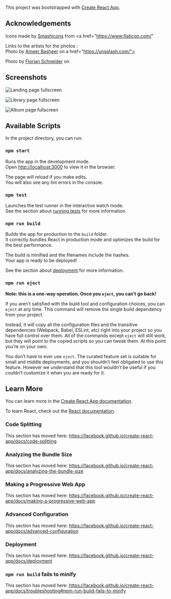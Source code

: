 This project was bootstrapped with [Create React App](https://github.com/facebook/create-react-app).

## Acknowledgements


Icons made by <a href="https://www.flaticon.com/authors/smashicons">Smashicons</a> from <a href="https://www.flaticon.com/" </a>			    	

Links to the artists for the photos :  
Photo by <a href="https://unsplash.com/@24ameer"> Ameer Basheer</a> on a href="https://unsplash.com/"></a>

Photo by <a href="https://unsplash.com/@flotography">Florian Schneider</a> on <a href="https://unsplash.com/"></a>

## Screenshots

![Landing page fullscreen](https://github.com/MadalinaJ/bloc-jams-react/blob/checkpoint-10-styling/public/assets/screenshots/Screen%20Shot%202019-05-06%20at%203.19.05%20PM.png)

![Library page fullscreen](https://github.com/MadalinaJ/bloc-jams-react/blob/checkpoint-10-styling/public/assets/screenshots/Screen%20Shot%202019-05-06%20at%203.18.28%20PM.png)

![Album page fullscreen](https://github.com/MadalinaJ/bloc-jams-react/blob/checkpoint-10-styling/public/assets/screenshots/Screen%20Shot%202019-05-06%20at%205.19.12%20PM.png)



## Available Scripts

In the project directory, you can run:

### `npm start`

Runs the app in the development mode.<br>
Open [http://localhost:3000](http://localhost:3000) to view it in the browser.

The page will reload if you make edits.<br>
You will also see any lint errors in the console.

### `npm test`

Launches the test runner in the interactive watch mode.<br>
See the section about [running tests](https://facebook.github.io/create-react-app/docs/running-tests) for more information.

### `npm run build`

Builds the app for production to the `build` folder.<br>
It correctly bundles React in production mode and optimizes the build for the best performance.

The build is minified and the filenames include the hashes.<br>
Your app is ready to be deployed!

See the section about [deployment](https://facebook.github.io/create-react-app/docs/deployment) for more information.

### `npm run eject`

**Note: this is a one-way operation. Once you `eject`, you can’t go back!**

If you aren’t satisfied with the build tool and configuration choices, you can `eject` at any time. This command will remove the single build dependency from your project.

Instead, it will copy all the configuration files and the transitive dependencies (Webpack, Babel, ESLint, etc) right into your project so you have full control over them. All of the commands except `eject` will still work, but they will point to the copied scripts so you can tweak them. At this point you’re on your own.

You don’t have to ever use `eject`. The curated feature set is suitable for small and middle deployments, and you shouldn’t feel obligated to use this feature. However we understand that this tool wouldn’t be useful if you couldn’t customize it when you are ready for it.

## Learn More

You can learn more in the [Create React App documentation](https://facebook.github.io/create-react-app/docs/getting-started).

To learn React, check out the [React documentation](https://reactjs.org/).

### Code Splitting

This section has moved here: https://facebook.github.io/create-react-app/docs/code-splitting

### Analyzing the Bundle Size

This section has moved here: https://facebook.github.io/create-react-app/docs/analyzing-the-bundle-size

### Making a Progressive Web App

This section has moved here: https://facebook.github.io/create-react-app/docs/making-a-progressive-web-app

### Advanced Configuration

This section has moved here: https://facebook.github.io/create-react-app/docs/advanced-configuration

### Deployment

This section has moved here: https://facebook.github.io/create-react-app/docs/deployment

### `npm run build` fails to minify

This section has moved here: https://facebook.github.io/create-react-app/docs/troubleshooting#npm-run-build-fails-to-minify
